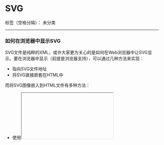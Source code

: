 ﻿# SVG

标签（空格分隔）： 未分类

---

### 如何在浏览器中显示SVG
SVG文件是纯粹的XML，或许大家更为关心的是如何在Web浏览器中让SVG显示。要在浏览器中显示（前提是浏览器支持），可以通过几种方法来实现：

+ 指向SVG文件地址
+ 将SVG直接嵌套在HTML中

而将SVG图像嵌入到HTML文件有多种方法：

+ 使用<iframe>元素来嵌入SVG图像
+ 使用<img>元素来嵌入SVG图像
+ 将SVG图像作为背景图像嵌入
+ 直接使用<svg>元素
+ 使用<embed>元素来嵌入SVG图像
+ 使用<object>元素来嵌入SVG图像

### 基本形状
**矩形rect**
属性：
+ x : 矩形左上角x位置
+ y : 矩形左上角y位置 
+ rx : 圆角x方向的半径
+ ry : 圆角y方向的半径
+ width : 宽度
+ height : 高度

**圆形circle**
属性：
+ r : 半径
+ cx : 圆心的x位置
+ cy : 圆心的y位置

**椭圆形ellipse**
属性 :
+ rx : 椭圆的x半径
+ ry : 椭圆的y半径
+ cx : 椭圆圆心的x位置
+ cy : 椭圆圆心的y位置

**线条line** 它取两个点的位置作为属性，指定这条线的起点和终点位置。
属性 :
+ x1 : 起点的x位置
+ y1 : 起点的y位置
+ x2 : 终点的x位置
+ y2 : 终点的y位置

**折线polyline** 一组连接在一起的直线。因为它可以有很多的点，折线的的所有点位置都放在一个points属性中：

> &lt;polyline points="60 110, 65 120, 70 115, 75 130, 80 125, 85 140, 90 135, 95 150, 100 145"/&gt;

属性 :
+ points : 点集数列。每个数字用空白、逗号、终止命令符或者换行符分隔开。每个点必须包含2个数字，一个是x坐标，一个是y坐标。所以点列表 (0,0), (1,1) 和(2,2)可以写成这样：“0 0, 1 1, 2 2”。

**多边形**



